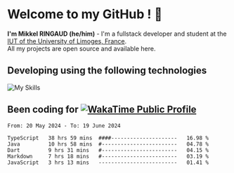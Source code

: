 # Welcome to my GitHub ! 🌃
**I'm Mikkel RINGAUD (he/him)** - I'm a fullstack developer and student at the [IUT of the University of Limoges, France](https://iut.unilim.fr). \
All my projects are open source and available here.

## Developing using the following technologies

![My Skills](https://skillicons.dev/icons?i=dart,solidjs,pnpm,nodejs,ts,js,vercel,html,css,astro,git,md,discord,electron,figma,obsidian,github,windows,arch,bash,bun,c,cloudflare,linux,py,tailwind,vscode,nginx,npm,tauri,vite,zig,yarn,windicss&theme=dark)


## Been coding for [![WakaTime Public Profile](https://wakatime.com/badge/user/0839e595-e07a-435c-8d59-ed95f2a3d6dd.svg?style=flat-square)](https://wakatime.com/@0839e595-e07a-435c-8d59-ed95f2a3d6dd)

<!--START_SECTION:waka-->

```plain
From: 20 May 2024 - To: 19 June 2024

TypeScript   38 hrs 59 mins  ####---------------------   16.98 %
Java         10 hrs 58 mins  #------------------------   04.78 %
Dart         9 hrs 31 mins   #------------------------   04.15 %
Markdown     7 hrs 18 mins   #------------------------   03.19 %
JavaScript   3 hrs 13 mins   -------------------------   01.41 %
```

<!--END_SECTION:waka-->

